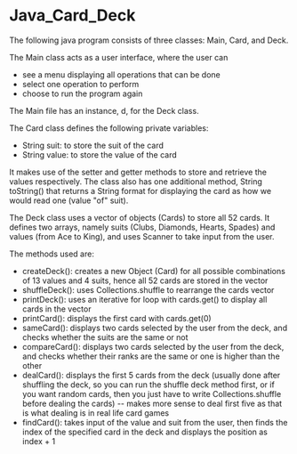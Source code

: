 # Java_Card_Deck
The following java program consists of three classes: Main, Card, and Deck.

The Main class acts as a user interface, where the user can
- see a menu displaying all operations that can be done
- select one operation to perform
- choose to run the program again

The Main file has an instance, d, for the Deck class.

The Card class defines the following private variables:
- String suit: to store the suit of the card
- String value: to store the value of the card

It makes use of the setter and getter methods to store and retrieve the values respectively. The class also has one additional method, String toString() that returns a String format for displaying the card as how we would read one (value "of" suit).

The Deck class uses a vector of objects (Cards) to store all 52 cards. It defines two arrays, namely suits (Clubs, Diamonds, Hearts, Spades) and values (from Ace to King), and uses Scanner to take input from the user.

The methods used are:
- createDeck(): creates a new Object (Card) for all possible combinations of 13 values and 4 suits, hence all 52 cards are stored in the vector
- shuffleDeck(): uses Collections.shuffle to rearrange the cards vector
- printDeck(): uses an iterative for loop with cards.get() to display all cards in the vector
- printCard(): displays the first card with cards.get(0)
- sameCard(): displays two cards selected by the user from the deck, and checks whether the suits are the same or not
- compareCard(): displays two cards selected by the user from the deck, and checks whether their ranks are the same or one is higher than the other
- dealCard(): displays the first 5 cards from the deck (usually done after shuffling the deck, so you can run the shuffle deck method first, or if you want random cards, then you just have to write Collections.shuffle before dealing the cards) -- makes more sense to deal first five as that is what dealing is in real life card games
- findCard(): takes input of the value and suit from the user, then finds the index of the specified card in the deck and displays the position as index + 1
